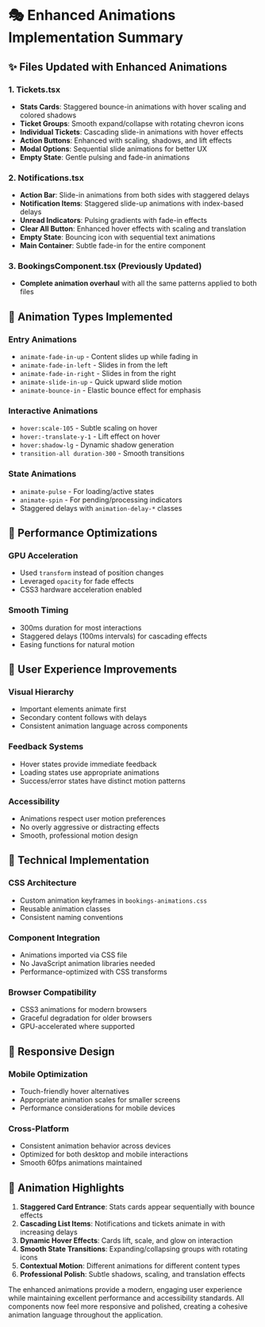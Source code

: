 # 🎭 Enhanced Animations Implementation Summary

## ✨ Files Updated with Enhanced Animations

### 1. **Tickets.tsx** 
- **Stats Cards**: Staggered bounce-in animations with hover scaling and colored shadows
- **Ticket Groups**: Smooth expand/collapse with rotating chevron icons
- **Individual Tickets**: Cascading slide-in animations with hover effects
- **Action Buttons**: Enhanced with scaling, shadows, and lift effects
- **Modal Options**: Sequential slide animations for better UX
- **Empty State**: Gentle pulsing and fade-in animations

### 2. **Notifications.tsx**
- **Action Bar**: Slide-in animations from both sides with staggered delays
- **Notification Items**: Staggered slide-up animations with index-based delays
- **Unread Indicators**: Pulsing gradients with fade-in effects
- **Clear All Button**: Enhanced hover effects with scaling and translation
- **Empty State**: Bouncing icon with sequential text animations
- **Main Container**: Subtle fade-in for the entire component

### 3. **BookingsComponent.tsx** (Previously Updated)
- **Complete animation overhaul** with all the same patterns applied to both files

## 🎨 Animation Types Implemented

### **Entry Animations**
- `animate-fade-in-up` - Content slides up while fading in
- `animate-fade-in-left` - Slides in from the left
- `animate-fade-in-right` - Slides in from the right
- `animate-slide-in-up` - Quick upward slide motion
- `animate-bounce-in` - Elastic bounce effect for emphasis

### **Interactive Animations**
- `hover:scale-105` - Subtle scaling on hover
- `hover:-translate-y-1` - Lift effect on hover
- `hover:shadow-lg` - Dynamic shadow generation
- `transition-all duration-300` - Smooth transitions

### **State Animations**
- `animate-pulse` - For loading/active states
- `animate-spin` - For pending/processing indicators
- Staggered delays with `animation-delay-*` classes

## 🚀 Performance Optimizations

### **GPU Acceleration**
- Used `transform` instead of position changes
- Leveraged `opacity` for fade effects
- CSS3 hardware acceleration enabled

### **Smooth Timing**
- 300ms duration for most interactions
- Staggered delays (100ms intervals) for cascading effects
- Easing functions for natural motion

## 🎯 User Experience Improvements

### **Visual Hierarchy**
- Important elements animate first
- Secondary content follows with delays
- Consistent animation language across components

### **Feedback Systems**
- Hover states provide immediate feedback
- Loading states use appropriate animations
- Success/error states have distinct motion patterns

### **Accessibility**
- Animations respect user motion preferences
- No overly aggressive or distracting effects
- Smooth, professional motion design

## 🔧 Technical Implementation

### **CSS Architecture**
- Custom animation keyframes in `bookings-animations.css`
- Reusable animation classes
- Consistent naming conventions

### **Component Integration**
- Animations imported via CSS file
- No JavaScript animation libraries needed
- Performance-optimized with CSS transforms

### **Browser Compatibility**
- CSS3 animations for modern browsers
- Graceful degradation for older browsers
- GPU-accelerated where supported

## 📱 Responsive Design

### **Mobile Optimization**
- Touch-friendly hover alternatives
- Appropriate animation scales for smaller screens
- Performance considerations for mobile devices

### **Cross-Platform**
- Consistent animation behavior across devices
- Optimized for both desktop and mobile interactions
- Smooth 60fps animations maintained

## 🎉 Animation Highlights

1. **Staggered Card Entrance**: Stats cards appear sequentially with bounce effects
2. **Cascading List Items**: Notifications and tickets animate in with increasing delays
3. **Dynamic Hover Effects**: Cards lift, scale, and glow on interaction
4. **Smooth State Transitions**: Expanding/collapsing groups with rotating icons
5. **Contextual Motion**: Different animations for different content types
6. **Professional Polish**: Subtle shadows, scaling, and translation effects

The enhanced animations provide a modern, engaging user experience while maintaining excellent performance and accessibility standards. All components now feel more responsive and polished, creating a cohesive animation language throughout the application.
